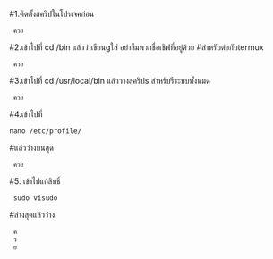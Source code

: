 #1.ติดตั้งสคริปในโปรเจคก่อน
```
 ควย
```
#2.เข้าไปที่ cd /bin แล้วว่าเขียนgใส่ อย่าลืมพวกชื่อเชิฟที่อยู่ด้วย
#สำหรับต่อกับtermux
```
 ควย
```
#3.เข้าไปที่ cd /usr/local/bin แล้ววางสคริปs สำหรับรีระบบทั้งหมด 
```
 ควย
```
#4.เข้าไปที่
```
nano /etc/profile/
```
#แล้วว่างบนสุด
```
 ควย
```
#5. เข้าไปแก้สิทธิ์ 
```
 sudo visudo
```
#ล่างสุดแล้วว่าง
```
 ค
 ว
 ย
```
